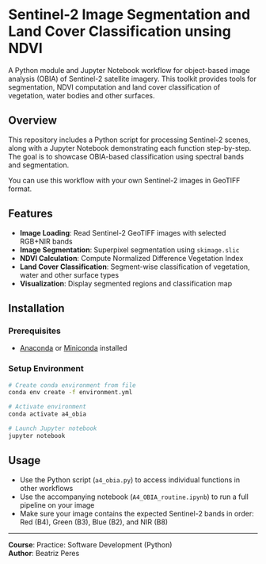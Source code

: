 # Sentinel-2 Image Segmentation and Land Cover Classification unsing NDVI

A Python module and Jupyter Notebook workflow for object-based image analysis (OBIA) of Sentinel-2 satellite imagery. This toolkit provides tools for segmentation, NDVI computation and land cover classification of vegetation, water bodies and other surfaces. 

## Overview

This repository includes a Python script for processing Sentinel-2 scenes, along with a Jupyter Notebook demonstrating each function step-by-step. The goal is to showcase OBIA-based classification using spectral bands and segmentation.

You can use this workflow with your own Sentinel-2 images in GeoTIFF format.

## Features

- **Image Loading**: Read Sentinel-2 GeoTIFF images with selected RGB+NIR bands
- **Image Segmentation**: Superpixel segmentation using `skimage.slic`
- **NDVI Calculation**: Compute Normalized Difference Vegetation Index
- **Land Cover Classification**: Segment-wise classification of vegetation, water and other surface types
- **Visualization**: Display segmented regions and classification map
  

## Installation

### Prerequisites
- [Anaconda](https://www.anaconda.com/products/distribution) or [Miniconda](https://docs.conda.io/en/latest/miniconda.html) installed

### Setup Environment

```bash
# Create conda environment from file
conda env create -f environment.yml

# Activate environment
conda activate a4_obia

# Launch Jupyter notebook
jupyter notebook
```

## Usage

- Use the Python script (`a4_obia.py`) to access individual functions in other workflows
- Use the accompanying notebook (`A4_OBIA_routine.ipynb`) to run a full pipeline on your image
- Make sure your image contains the expected Sentinel-2 bands in order: Red (B4), Green (B3), Blue (B2), and NIR (B8)
---

**Course**: Practice: Software Development (Python)   
**Author**: Beatriz Peres  
